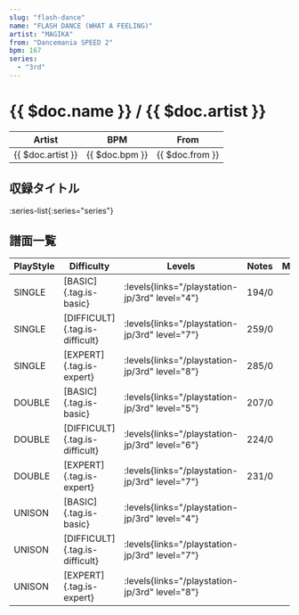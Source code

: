 ```yaml
---
slug: "flash-dance"
name: "FLASH DANCE (WHAT A FEELING)"
artist: "MAGIKA"
from: "Dancemania SPEED 2"
bpm: 167
series:
  - "3rd"
---
```


# {{ $doc.name }} / {{ $doc.artist }}

|Artist|BPM|From|
|------|---|----|
|{{ $doc.artist }}|{{ $doc.bpm }}|{{ $doc.from }}|

## 収録タイトル

:series-list{:series="series"}

## 譜面一覧

|PlayStyle|Difficulty|Levels|Notes|Movie|
|---------|----------|------|-----|-----|
|SINGLE|[BASIC]{.tag.is-basic}| :levels{links="/playstation-jp/3rd" level="4"}|194/0||
|SINGLE|[DIFFICULT]{.tag.is-difficult}| :levels{links="/playstation-jp/3rd" level="7"}|259/0||
|SINGLE|[EXPERT]{.tag.is-expert}| :levels{links="/playstation-jp/3rd" level="8"}|285/0||
|DOUBLE|[BASIC]{.tag.is-basic}| :levels{links="/playstation-jp/3rd" level="5"}|207/0||
|DOUBLE|[DIFFICULT]{.tag.is-difficult}| :levels{links="/playstation-jp/3rd" level="6"}|224/0||
|DOUBLE|[EXPERT]{.tag.is-expert}| :levels{links="/playstation-jp/3rd" level="7"}|231/0||
|UNISON|[BASIC]{.tag.is-basic}| :levels{links="/playstation-jp/3rd" level="4"}|||
|UNISON|[DIFFICULT]{.tag.is-difficult}| :levels{links="/playstation-jp/3rd" level="7"}|||
|UNISON|[EXPERT]{.tag.is-expert}| :levels{links="/playstation-jp/3rd" level="8"}|||
